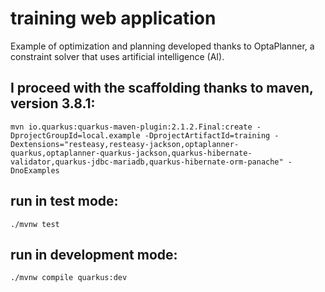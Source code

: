 # training web application

Example of optimization and planning developed thanks to OptaPlanner, a constraint solver that uses artificial intelligence (AI).

## I proceed with the scaffolding thanks to maven, version 3.8.1:
```
mvn io.quarkus:quarkus-maven-plugin:2.1.2.Final:create -DprojectGroupId=local.example -DprojectArtifactId=training -Dextensions="resteasy,resteasy-jackson,optaplanner-quarkus,optaplanner-quarkus-jackson,quarkus-hibernate-validator,quarkus-jdbc-mariadb,quarkus-hibernate-orm-panache" -DnoExamples
```

## run in test mode:
```
./mvnw test
```

## run in development mode:
```
./mvnw compile quarkus:dev
```
